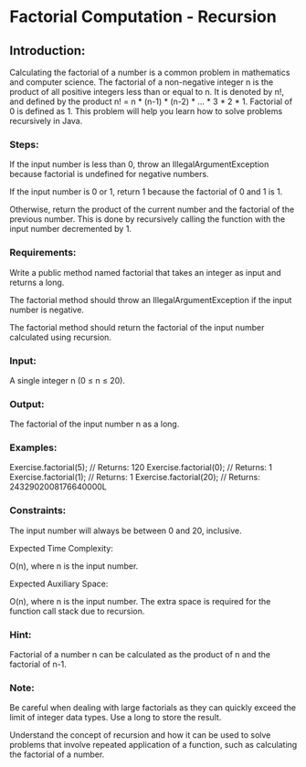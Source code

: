 # Factorial Computation - Recursion
## Introduction:

Calculating the factorial of a number is a common problem in mathematics and computer science. The factorial of a non-negative integer n is the product of all positive integers less than or equal to n. It is denoted by n!, and defined by the product n! = n * (n-1) * (n-2) * ... * 3 * 2 * 1. Factorial of 0 is defined as 1. This problem will help you learn how to solve problems recursively in Java.

### Steps:

If the input number is less than 0, throw an IllegalArgumentException because factorial is undefined for negative numbers.

If the input number is 0 or 1, return 1 because the factorial of 0 and 1 is 1.

Otherwise, return the product of the current number and the factorial of the previous number. This is done by recursively calling the function with the input number decremented by 1.

### Requirements:

Write a public method named factorial that takes an integer as input and returns a long.

The factorial method should throw an IllegalArgumentException if the input number is negative.

The factorial method should return the factorial of the input number calculated using recursion.

### Input:

A single integer n (0 ≤ n ≤ 20).

### Output:

The factorial of the input number n as a long.

### Examples:

Exercise.factorial(5);  // Returns: 120
Exercise.factorial(0);  // Returns: 1
Exercise.factorial(1);  // Returns: 1
Exercise.factorial(20); // Returns: 2432902008176640000L

### Constraints:

The input number will always be between 0 and 20, inclusive.

Expected Time Complexity:

O(n), where n is the input number.

Expected Auxiliary Space:

O(n), where n is the input number. The extra space is required for the function call stack due to recursion.

### Hint:

Factorial of a number n can be calculated as the product of n and the factorial of n-1.

### Note:

Be careful when dealing with large factorials as they can quickly exceed the limit of integer data types. Use a long to store the result.

Understand the concept of recursion and how it can be used to solve problems that involve repeated application of a function, such as calculating the factorial of a number.